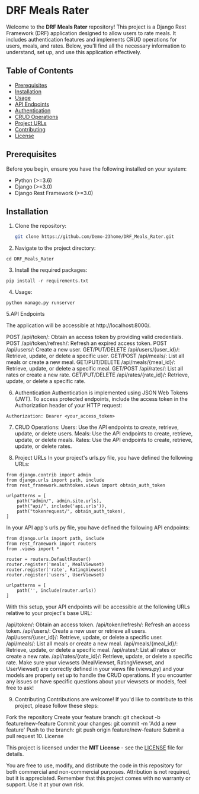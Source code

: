 # DRF Meals Rater

Welcome to the **DRF Meals Rater** repository! This project is a Django Rest Framework (DRF) application designed to allow users to rate meals. It includes authentication features and implements CRUD operations for users, meals, and rates. Below, you'll find all the necessary information to understand, set up, and use this application effectively.

## Table of Contents

- [Prerequisites](#prerequisites)
- [Installation](#installation)
- [Usage](#usage)
- [API Endpoints](#api-endpoints)
- [Authentication](#authentication)
- [CRUD Operations](#crud-operations)
- [Project URLs](#project-urls)
- [Contributing](#contributing)
- [License](#license)

## Prerequisites

Before you begin, ensure you have the following installed on your system:

- Python (>=3.6)
- Django (>=3.0)
- Django Rest Framework (>=3.0)

## Installation

1. Clone the repository:

   ```bash
   git clone https://github.com/Demo-23home/DRF_Meals_Rater.git
   ```
2. Navigate to the project directory:
```
cd DRF_Meals_Rater
```
3. Install the required packages:
```
pip install -r requirements.txt
```
4. Usage:
```
python manage.py runserver
```
5.API Endpoints

The application will be accessible at http://localhost:8000/.

POST /api/token/: Obtain an access token by providing valid credentials.
POST /api/token/refresh/: Refresh an expired access token.
POST /api/users/: Create a new user.
GET/PUT/DELETE /api/users/{user_id}/: Retrieve, update, or delete a specific user.
GET/POST /api/meals/: List all meals or create a new meal.
GET/PUT/DELETE /api/meals/{meal_id}/: Retrieve, update, or delete a specific meal.
GET/POST /api/rates/: List all rates or create a new rate.
GET/PUT/DELETE /api/rates/{rate_id}/: Retrieve, update, or delete a specific rate.

6. Authentication
Authentication is implemented using JSON Web Tokens (JWT). To access protected endpoints, include the access token in the Authorization header of your HTTP request:
```
Authorization: Bearer <your_access_token>
```

7. CRUD Operations:
Users: Use the API endpoints to create, retrieve, update, or delete users.
Meals: Use the API endpoints to create, retrieve, update, or delete meals.
Rates: Use the API endpoints to create, retrieve, update, or delete rates.

8. Project URLs
In your project's urls.py file, you have defined the following URLs:
```
from django.contrib import admin
from django.urls import path, include
from rest_framework.authtoken.views import obtain_auth_token

urlpatterns = [
    path("admin/", admin.site.urls),
    path("api/", include('api.urls')),
    path("tokenrequest/", obtain_auth_token),
]
```
In your API app's urls.py file, you have defined the following API endpoints:
```
from django.urls import path, include
from rest_framework import routers
from .views import *

router = routers.DefaultRouter()
router.register('meals', MealViewset)
router.register('rate', RatingViewset)
router.register('users', UserViewset)

urlpatterns = [
    path('', include(router.urls))
]
```
With this setup, your API endpoints will be accessible at the following URLs relative to your project's base URL:

/api/token/: Obtain an access token.
/api/token/refresh/: Refresh an access token.
/api/users/: Create a new user or retrieve all users.
/api/users/{user_id}/: Retrieve, update, or delete a specific user.
/api/meals/: List all meals or create a new meal.
/api/meals/{meal_id}/: Retrieve, update, or delete a specific meal.
/api/rates/: List all rates or create a new rate.
/api/rates/{rate_id}/: Retrieve, update, or delete a specific rate.
Make sure your viewsets (MealViewset, RatingViewset, and UserViewset) are correctly defined in your views file (views.py) and your models are properly set up to handle the CRUD operations. If you encounter any issues or have specific questions about your viewsets or models, feel free to ask!

9. Contributing
Contributions are welcome! If you'd like to contribute to this project, please follow these steps:

Fork the repository
Create your feature branch: git checkout -b feature/new-feature
Commit your changes: git commit -m 'Add a new feature'
Push to the branch: git push origin feature/new-feature
Submit a pull request
10. License

This project is licensed under the **MIT License** - see the [LICENSE](LICENSE) file for details. 

You are free to use, modify, and distribute the code in this repository for both commercial and non-commercial purposes. Attribution is not required, but it is appreciated. Remember that this project comes with no warranty or support. Use it at your own risk.

